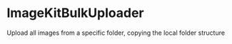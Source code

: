 # ImageKitBulkUploader

Upload all images from a specific folder, copying the local folder structure
